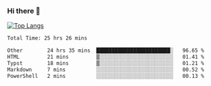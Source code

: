 ### Hi there 👋

[![Top Langs](https://github-readme-stats.vercel.app/api/top-langs/?username=Lslightly&layout=compact)](https://github.com/anuraghazra/github-readme-stats)

<!--START_SECTION:waka-->

```txt
Total Time: 25 hrs 26 mins

Other        24 hrs 35 mins  ████████████████████████░   96.65 %
HTML         21 mins         ▒░░░░░░░░░░░░░░░░░░░░░░░░   01.41 %
Typst        18 mins         ▒░░░░░░░░░░░░░░░░░░░░░░░░   01.21 %
Markdown     7 mins          ░░░░░░░░░░░░░░░░░░░░░░░░░   00.52 %
PowerShell   2 mins          ░░░░░░░░░░░░░░░░░░░░░░░░░   00.13 %
```

<!--END_SECTION:waka-->

